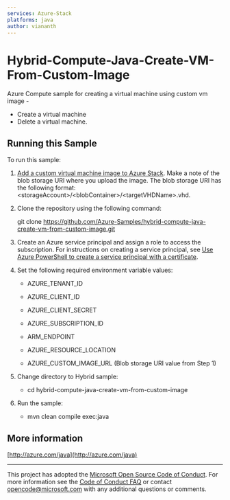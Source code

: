 ```yaml
---
services: Azure-Stack
platforms: java
author: viananth
---
```


# Hybrid-Compute-Java-Create-VM-From-Custom-Image #


  Azure Compute sample for creating a virtual machine using custom vm image -
   - Create a virtual machine
   - Delete a virtual machine.


## Running this Sample ##

To run this sample:

1. [Add a custom virtual machine image to Azure Stack](https://docs.microsoft.com/en-us/azure/azure-stack/azure-stack-add-vm-image). Make a note of the blob storage URI where you upload the image. The blob storage URI has the following format: &lt;storageAccount&gt;/&lt;blobContainer&gt;/&lt;targetVHDName&gt;.vhd.

2. Clone the repository using the following command:

    git clone https://github.com/Azure-Samples/hybrid-compute-java-create-vm-from-custom-image.git

3. Create an Azure service principal and assign a role to access the subscription. For instructions on creating a service principal, see [Use Azure PowerShell to create a service principal with a certificate](https://docs.microsoft.com/en-us/azure/azure-stack/azure-stack-create-service-principals).

4. Set the following required environment variable values:

    * AZURE_TENANT_ID

    * AZURE_CLIENT_ID

    * AZURE_CLIENT_SECRET

    * AZURE_SUBSCRIPTION_ID

    * ARM_ENDPOINT

    * AZURE_RESOURCE_LOCATION

    * AZURE_CUSTOM_IMAGE_URL (Blob storage URI value from Step 1)

5. Change directory to Hybrid sample:
    
    * cd hybrid-compute-java-create-vm-from-custom-image

6. Run the sample:
    * mvn clean compile exec:java

## More information ##

[http://azure.com/java](http://azure.com/java)


---

This project has adopted the [Microsoft Open Source Code of Conduct](https://opensource.microsoft.com/codeofconduct/). For more information see the [Code of Conduct FAQ](https://opensource.microsoft.com/codeofconduct/faq/) or contact [opencode@microsoft.com](mailto:opencode@microsoft.com) with any additional questions or comments.
